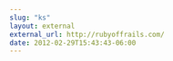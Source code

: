 ```yaml
---
slug: "ks"
layout: external
external_url: http://rubyoffrails.com/
date: 2012-02-29T15:43:43-06:00
---
```

